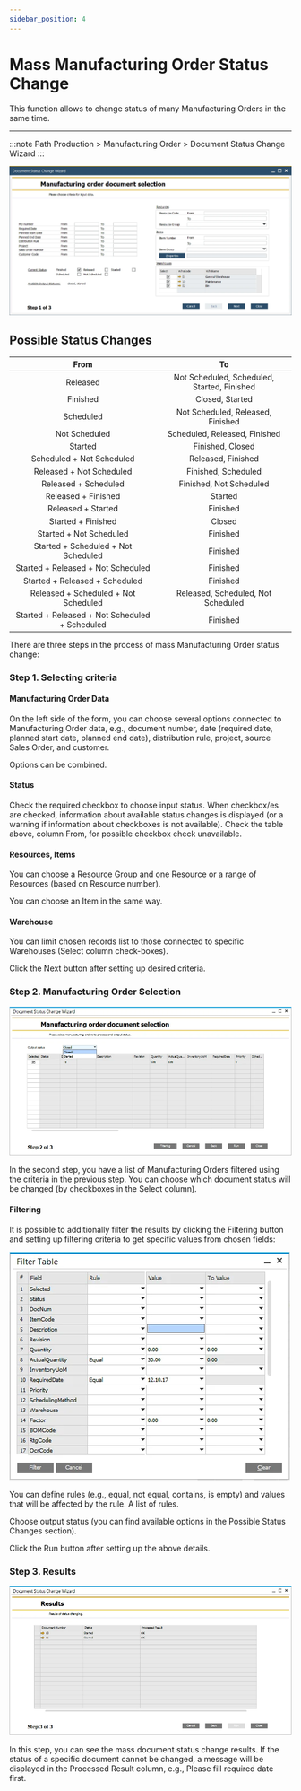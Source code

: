 ```yaml
---
sidebar_position: 4
---
```


# Mass Manufacturing Order Status Change

This function allows to change status of many Manufacturing Orders in the same time.

---

:::note Path
    Production > Manufacturing Order > Document Status Change Wizard
:::

![Mass Status Change](./media/mass-status-change/manufacturing-order-status-change.webp)

## Possible Status Changes

|                      From                      |                     To                      |
| :--------------------------------------------: | :-----------------------------------------: |
|                    Released                    | Not Scheduled, Scheduled, Started, Finished |
|                    Finished                    |               Closed, Started               |
|                   Scheduled                    |      Not Scheduled, Released, Finished      |
|                 Not Scheduled                  |        Scheduled, Released, Finished        |
|                    Started                     |              Finished, Closed               |
|           Scheduled + Not Scheduled            |             Released, Finished              |
|            Released + Not Scheduled            |             Finished, Scheduled             |
|              Released + Scheduled              |           Finished, Not Scheduled           |
|              Released + Finished               |                   Started                   |
|               Released + Started               |                  Finished                   |
|               Started + Finished               |                   Closed                    |
|            Started + Not Scheduled             |                  Finished                   |
|      Started + Scheduled + Not Scheduled       |                  Finished                   |
|       Started + Released + Not Scheduled       |                  Finished                   |
|         Started + Released + Scheduled         |                  Finished                   |
|      Released + Scheduled + Not Scheduled      |     Released, Scheduled, Not Scheduled      |
| Started + Released + Not Scheduled + Scheduled |                  Finished                   |

There are three steps in the process of mass Manufacturing Order status change:

### Step 1. Selecting criteria

#### Manufacturing Order Data

On the left side of the form, you can choose several options connected to Manufacturing Order data, e.g., document number, date (required date, planned start date, planned end date), distribution rule, project, source Sales Order, and customer.

Options can be combined.

#### Status

Check the required checkbox to choose input status. When checkbox/es are checked, information about available status changes is displayed (or a warning if information about checkboxes is not available). Check the table above, column From, for possible checkbox check unavailable.

#### Resources, Items

You can choose a Resource Group and one Resource or a range of Resources (based on Resource number).

You can choose an Item in the same way.

#### Warehouse

You can limit chosen records list to those connected to specific Warehouses (Select column check-boxes).

Click the Next button after setting up desired criteria.

### Step 2. Manufacturing Order Selection

![Output Status](./media/mass-status-change/output-status.webp)

In the second step, you have a list of Manufacturing Orders filtered using the criteria in the previous step. You can choose which document status will be changed (by checkboxes in the Select column).

#### Filtering

It is possible to additionally filter the results by clicking the Filtering button and setting up filtering criteria to get specific values from chosen fields:

![Filter Table](./media/mass-status-change/filter-table.webp)

You can define rules (e.g., equal, not equal, contains, is empty) and values that will be affected by the rule. A list of rules.

Choose output status (you can find available options in the Possible Status Changes section).

Click the Run button after setting up the above details.

### Step 3. Results

![Results](./media/mass-status-change/results.webp)

In this step, you can see the mass document status change results. If the status of a specific document cannot be changed, a message will be displayed in the Processed Result column, e.g., Please fill required date first.
